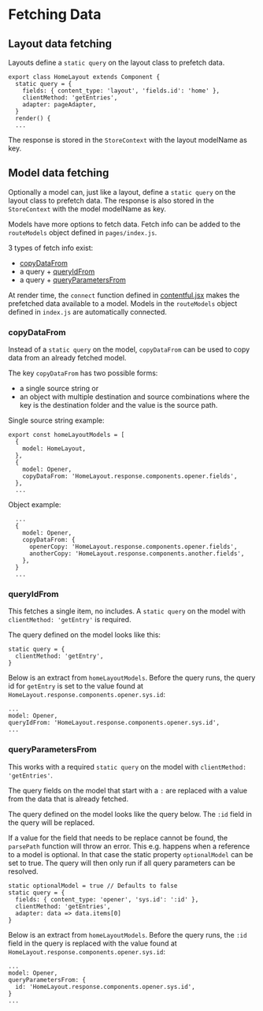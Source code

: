 # Fetching Data

## Layout data fetching

Layouts define a `static query` on the layout class to prefetch data.

```
export class HomeLayout extends Component {
  static query = {
    fields: { content_type: 'layout', 'fields.id': 'home' },
    clientMethod: 'getEntries',
    adapter: pageAdapter,
  }
  render() {
  ...
```

The response is stored in the `StoreContext` with the layout modelName as key.

## Model data fetching

Optionally a model can, just like a layout, define a `static query` on the
layout class to prefetch data. The response is also stored in the `StoreContext`
with the model modelName as key.

Models have more options to fetch data. Fetch info can be added to the
`routeModels` object defined in `pages/index.js`.

3 types of fetch info exist:

- [copyDataFrom](#copydatafrom)
- a query + [queryIdFrom](#copydatafrom)
- a query + [queryParametersFrom](#copydatafrom)

At render time, the `connect` function defined in
[contentful.jsx](/src/contentful/contentful.jsx) makes the prefetched data
available to a model. Models in the `routeModels` object defined in `index.js`
are automatically connected.

### copyDataFrom

Instead of a `static query` on the model, `copyDataFrom` can be used to copy
data from an already fetched model.

The key `copyDataFrom` has two possible forms:

- a single source string or
- an object with multiple destination and source combinations where the key is
  the destination folder and the value is the source path.

Single source string example:

```
export const homeLayoutModels = [
  {
    model: HomeLayout,
  },
  {
    model: Opener,
    copyDataFrom: 'HomeLayout.response.components.opener.fields',
  },
  ...
```

Object example:

```
  ...
  {
    model: Opener,
    copyDataFrom: {
      openerCopy: 'HomeLayout.response.components.opener.fields',
      anotherCopy: 'HomeLayout.response.components.another.fields',
    },
  }
  ...
```

### queryIdFrom

This fetches a single item, no includes. A `static query` on the model with
`clientMethod: 'getEntry'` is required.

The query defined on the model looks like this:

```
static query = {
  clientMethod: 'getEntry',
}
```

Below is an extract from `homeLayoutModels`. Before the query runs, the query id
for `getEntry` is set to the value found at
`HomeLayout.response.components.opener.sys.id`:

```
...
model: Opener,
queryIdFrom: 'HomeLayout.response.components.opener.sys.id',
...
```

### queryParametersFrom

This works with a required `static query` on the model with `clientMethod:
'getEntries'`.

The query fields on the model that start with a `:` are replaced with a value
from the data that is already fetched.

The query defined on the model looks like the query below. The `:id` field in
the query will be replaced.

If a value for the field that needs to be replace cannot be found, the
`parsePath` function will throw an error. This e.g. happens when a reference to
a model is optional. In that case the static property `optionalModel` can be set
to true.  The query will then only run if all query parameters can be resolved.

```
static optionalModel = true // Defaults to false
static query = {
  fields: { content_type: 'opener', 'sys.id': ':id' },
  clientMethod: 'getEntries',
  adapter: data => data.items[0]
}
```

Below is an extract from `homeLayoutModels`. Before the query runs, the `:id`
field in the query is replaced with the value found at
`HomeLayout.response.components.opener.sys.id`:

```
...
model: Opener,
queryParametersFrom: {
  id: 'HomeLayout.response.components.opener.sys.id',
}
...
```
